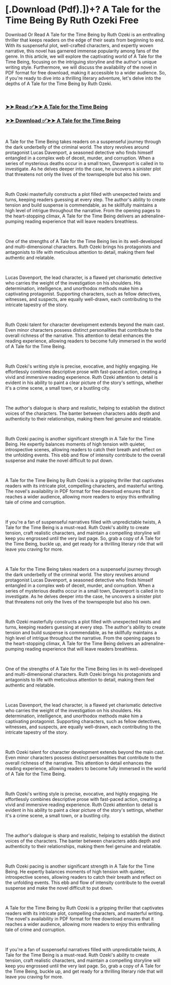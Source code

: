 # [.Download (Pdf).])+? A Tale for the Time Being By Ruth Ozeki Free

<p>Download Or Read A Tale for the Time Being by Ruth Ozeki is an enthralling thriller that keeps readers on the edge of their seats from beginning to end. With its suspenseful plot, well-crafted characters, and expertly woven narrative, this novel has garnered immense popularity among fans of the genre. In this article, we will explore the captivating world of A Tale for the Time Being, focusing on the intriguing storyline and the author's unique writing style. Furthermore, we will discuss the availability of the novel in PDF format for free download, making it accessible to a wider audience. So, if you're ready to dive into a thrilling literary adventure, let's delve into the depths of A Tale for the Time Being by Ruth Ozeki.</p>
<p>&nbsp;</p>

### [➤➤ Read ✅➤➤ A Tale for the Time Being](https://pdf2worldwide.blogspot.com/id/15811545)

### [➤➤ Download ✅➤➤ A Tale for the Time Being](https://pdf2worldwide.blogspot.com/id/15811545)

<p>&nbsp;</p>
<p>A Tale for the Time Being takes readers on a suspenseful journey through the dark underbelly of the criminal world. The story revolves around protagonist Lucas Davenport, a seasoned detective who finds himself entangled in a complex web of deceit, murder, and corruption. When a series of mysterious deaths occur in a small town, Davenport is called in to investigate. As he delves deeper into the case, he uncovers a sinister plot that threatens not only the lives of the townspeople but also his own.</p>
<p>&nbsp;</p>
<p>Ruth Ozeki masterfully constructs a plot filled with unexpected twists and turns, keeping readers guessing at every step. The author's ability to create tension and build suspense is commendable, as he skillfully maintains a high level of intrigue throughout the narrative. From the opening pages to the heart-stopping climax, A Tale for the Time Being delivers an adrenaline-pumping reading experience that will leave readers breathless.</p>
<p>&nbsp;</p>
<p>One of the strengths of A Tale for the Time Being lies in its well-developed and multi-dimensional characters. Ruth Ozeki brings his protagonists and antagonists to life with meticulous attention to detail, making them feel authentic and relatable.</p>
<p>&nbsp;</p>
<p>Lucas Davenport, the lead character, is a flawed yet charismatic detective who carries the weight of the investigation on his shoulders. His determination, intelligence, and unorthodox methods make him a captivating protagonist. Supporting characters, such as fellow detectives, witnesses, and suspects, are equally well-drawn, each contributing to the intricate tapestry of the story.</p>
<p>&nbsp;</p>
<p>Ruth Ozeki talent for character development extends beyond the main cast. Even minor characters possess distinct personalities that contribute to the overall richness of the narrative. This attention to detail enhances the reading experience, allowing readers to become fully immersed in the world of A Tale for the Time Being.</p>
<p>&nbsp;</p>
<p>Ruth Ozeki's writing style is precise, evocative, and highly engaging. He effortlessly combines descriptive prose with fast-paced action, creating a vivid and immersive reading experience. Ruth Ozeki attention to detail is evident in his ability to paint a clear picture of the story's settings, whether it's a crime scene, a small town, or a bustling city.</p>
<p>&nbsp;</p>
<p>The author's dialogue is sharp and realistic, helping to establish the distinct voices of the characters. The banter between characters adds depth and authenticity to their relationships, making them feel genuine and relatable.</p>
<p>&nbsp;</p>
<p>Ruth Ozeki pacing is another significant strength in A Tale for the Time Being. He expertly balances moments of high tension with quieter, introspective scenes, allowing readers to catch their breath and reflect on the unfolding events. This ebb and flow of intensity contribute to the overall suspense and make the novel difficult to put down.</p>
<p>&nbsp;</p>
<p>A Tale for the Time Being by Ruth Ozeki is a gripping thriller that captivates readers with its intricate plot, compelling characters, and masterful writing. The novel's availability in PDF format for free download ensures that it reaches a wider audience, allowing more readers to enjoy this enthralling tale of crime and corruption.</p>
<p>&nbsp;</p>
<p>If you're a fan of suspenseful narratives filled with unpredictable twists, A Tale for the Time Being is a must-read. Ruth Ozeki's ability to create tension, craft realistic characters, and maintain a compelling storyline will keep you engrossed until the very last page. So, grab a copy of A Tale for the Time Being, buckle up, and get ready for a thrilling literary ride that will leave you craving for more.</p>
<p>&nbsp;</p>
<p>A Tale for the Time Being takes readers on a suspenseful journey through the dark underbelly of the criminal world. The story revolves around protagonist Lucas Davenport, a seasoned detective who finds himself entangled in a complex web of deceit, murder, and corruption. When a series of mysterious deaths occur in a small town, Davenport is called in to investigate. As he delves deeper into the case, he uncovers a sinister plot that threatens not only the lives of the townspeople but also his own.</p>
<p>&nbsp;</p>
<p>Ruth Ozeki masterfully constructs a plot filled with unexpected twists and turns, keeping readers guessing at every step. The author's ability to create tension and build suspense is commendable, as he skillfully maintains a high level of intrigue throughout the narrative. From the opening pages to the heart-stopping climax, A Tale for the Time Being delivers an adrenaline-pumping reading experience that will leave readers breathless.</p>
<p>&nbsp;</p>
<p>One of the strengths of A Tale for the Time Being lies in its well-developed and multi-dimensional characters. Ruth Ozeki brings his protagonists and antagonists to life with meticulous attention to detail, making them feel authentic and relatable.</p>
<p>&nbsp;</p>
<p>Lucas Davenport, the lead character, is a flawed yet charismatic detective who carries the weight of the investigation on his shoulders. His determination, intelligence, and unorthodox methods make him a captivating protagonist. Supporting characters, such as fellow detectives, witnesses, and suspects, are equally well-drawn, each contributing to the intricate tapestry of the story.</p>
<p>&nbsp;</p>
<p>Ruth Ozeki talent for character development extends beyond the main cast. Even minor characters possess distinct personalities that contribute to the overall richness of the narrative. This attention to detail enhances the reading experience, allowing readers to become fully immersed in the world of A Tale for the Time Being.</p>
<p>&nbsp;</p>
<p>Ruth Ozeki's writing style is precise, evocative, and highly engaging. He effortlessly combines descriptive prose with fast-paced action, creating a vivid and immersive reading experience. Ruth Ozeki attention to detail is evident in his ability to paint a clear picture of the story's settings, whether it's a crime scene, a small town, or a bustling city.</p>
<p>&nbsp;</p>
<p>The author's dialogue is sharp and realistic, helping to establish the distinct voices of the characters. The banter between characters adds depth and authenticity to their relationships, making them feel genuine and relatable.</p>
<p>&nbsp;</p>
<p>Ruth Ozeki pacing is another significant strength in A Tale for the Time Being. He expertly balances moments of high tension with quieter, introspective scenes, allowing readers to catch their breath and reflect on the unfolding events. This ebb and flow of intensity contribute to the overall suspense and make the novel difficult to put down.</p>
<p>&nbsp;</p>
<p>A Tale for the Time Being by Ruth Ozeki is a gripping thriller that captivates readers with its intricate plot, compelling characters, and masterful writing. The novel's availability in PDF format for free download ensures that it reaches a wider audience, allowing more readers to enjoy this enthralling tale of crime and corruption.</p>
<p>&nbsp;</p>
<p>If you're a fan of suspenseful narratives filled with unpredictable twists, A Tale for the Time Being is a must-read. Ruth Ozeki's ability to create tension, craft realistic characters, and maintain a compelling storyline will keep you engrossed until the very last page. So, grab a copy of A Tale for the Time Being, buckle up, and get ready for a thrilling literary ride that will leave you craving for more.</p>
<p>&nbsp;</p>
